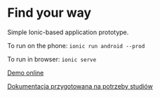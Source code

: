 # Find your way
Simple Ionic-based application prototype.

To run on the phone: `ionic run android --prod`

To run in browser: `ionic serve`

[Demo online](https://hckr.github.io/findyourway)

[Dokumentacja przygotowana na potrzeby studiów](dokumentacja_pl.pdf)
